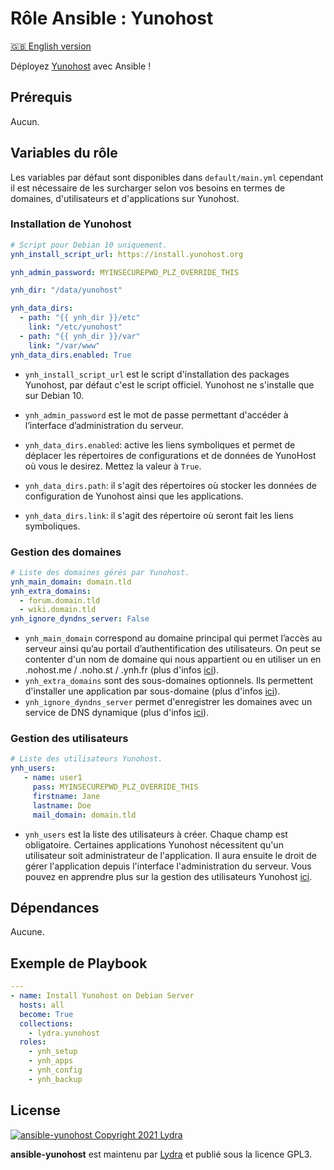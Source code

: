 # Rôle Ansible : Yunohost

[🇬🇧 English version](README.md)

Déployez [Yunohost](https://yunohost.org/#/) avec Ansible !

## Prérequis

Aucun.

## Variables du rôle

Les variables par défaut sont disponibles dans `default/main.yml` cependant il est nécessaire de les surcharger selon vos besoins en termes de domaines, d'utilisateurs et d'applications sur Yunohost.

### Installation de Yunohost

```yml
# Script pour Debian 10 uniquement.
ynh_install_script_url: https://install.yunohost.org

ynh_admin_password: MYINSECUREPWD_PLZ_OVERRIDE_THIS

ynh_dir: "/data/yunohost"

ynh_data_dirs:
  - path: "{{ ynh_dir }}/etc"
    link: "/etc/yunohost"
  - path: "{{ ynh_dir }}/var"
    link: "/var/www"
ynh_data_dirs.enabled: True
```

- `ynh_install_script_url` est le script d'installation des packages Yunohost, par défaut c'est le script officiel. Yunohost ne s'installe que sur Debian 10.
- `ynh_admin_password` est le mot de passe permettant d'accéder à l’interface d’administration du serveur.

- `ynh_data_dirs.enabled`: active les liens symboliques et permet de déplacer les répertoires de configurations et de données de YunoHost où vous le desirez. Mettez la valeur à `True`.
- `ynh_data_dirs.path`: il s'agit des répertoires où stocker les données de configuration de Yunohost ainsi que les applications.
- `ynh_data_dirs.link`: il s'agit des répertoire où seront fait les liens symboliques.

### Gestion des domaines

```yml
# Liste des domaines gérés par Yunohost.
ynh_main_domain: domain.tld
ynh_extra_domains:
  - forum.domain.tld
  - wiki.domain.tld
ynh_ignore_dyndns_server: False
```

- `ynh_main_domain` correspond au domaine principal qui permet l’accès au serveur ainsi qu’au portail d’authentification des utilisateurs. On peut se contenter d'un nom de domaine qui nous appartient ou en utiliser un en .nohost.me / .noho.st / .ynh.fr (plus d'infos [ici](https://yunohost.org/fr/install/hardware:vps_debian)).
- `ynh_extra_domains` sont des sous-domaines optionnels. Ils permettent d'installer une application par sous-domaine (plus d'infos [ici](https://yunohost.org/fr/dns_subdomains)).
- `ynh_ignore_dyndns_server` permet d'enregistrer les domaines avec un service de DNS dynamique (plus d'infos [ici](https://yunohost.org/fr/dns_dynamicip)).

### Gestion des utilisateurs

```yml
# Liste des utilisateurs Yunohost.
ynh_users:
   - name: user1
     pass: MYINSECUREPWD_PLZ_OVERRIDE_THIS
     firstname: Jane
     lastname: Doe
     mail_domain: domain.tld 
```

- `ynh_users` est la liste des utilisateurs à créer. Chaque champ est obligatoire. Certaines applications Yunohost nécessitent qu'un utilisateur soit administrateur de l'application. Il aura ensuite le droit de gérer l'application depuis l'interface l'administration du serveur. Vous pouvez en apprendre plus sur la gestion des utilisateurs Yunohost [ici](https://yunohost.org/fr/administrate/overview/users).

## Dépendances

Aucune.

## Exemple de Playbook

```yml
---
- name: Install Yunohost on Debian Server
  hosts: all
  become: True
  collections:
    - lydra.yunohost
  roles:
    - ynh_setup
    - ynh_apps
    - ynh_config
    - ynh_backup
```

## License

[![ansible-yunohost Copyright 2021 Lydra](https://www.gnu.org/graphics/gplv3-with-text-136x68.png)](https://choosealicense.com/licenses/gpl-3.0/)

**ansible-yunohost** est maintenu par [Lydra](https://lydra.fr/) et publié sous la licence GPL3.

